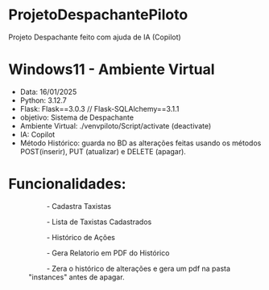 # ProjetoDespachantePiloto
Projeto Despachante feito com ajuda de IA (Copilot)

# Windows11 - Ambiente Virtual
- Data: 16/01/2025
- Python: 3.12.7
- Flask: Flask==3.0.3 // Flask-SQLAlchemy==3.1.1
- objetivo: Sistema de Despachante
- Ambiente Virtual: ./venvpiloto/Script/activate  (deactivate)
- IA: Copilot
- Método Histórico: guarda no BD as alterações feitas usando os métodos POST(inserir), PUT (atualizar) e DELETE (apagar).

# Funcionalidades:
<dl>
    <dd> <p> &emsp; &emsp; - Cadastra Taxistas   </p> </dd>
    <dd> <p> &emsp; &emsp; - Lista de Taxistas Cadastrados   </p> </dd>
    <dd> <p> &emsp; &emsp; - Histórico de Ações   </p> </dd>
    <dd> <p> &emsp; &emsp; - Gera Relatorio em PDF do Histórico   </p> </dd>
    <dd> <p> &emsp; &emsp; - Zera o histórico de alterações e gera um pdf na pasta "instances" antes de apagar.  </p> </dd>
</dl>


